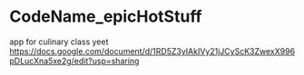 # CodeName_epicHotStuff
app for culinary class yeet
https://docs.google.com/document/d/1RD5Z3yIAkIVy21jJCyScK3ZwexX996pDLucXna5xe2g/edit?usp=sharing
